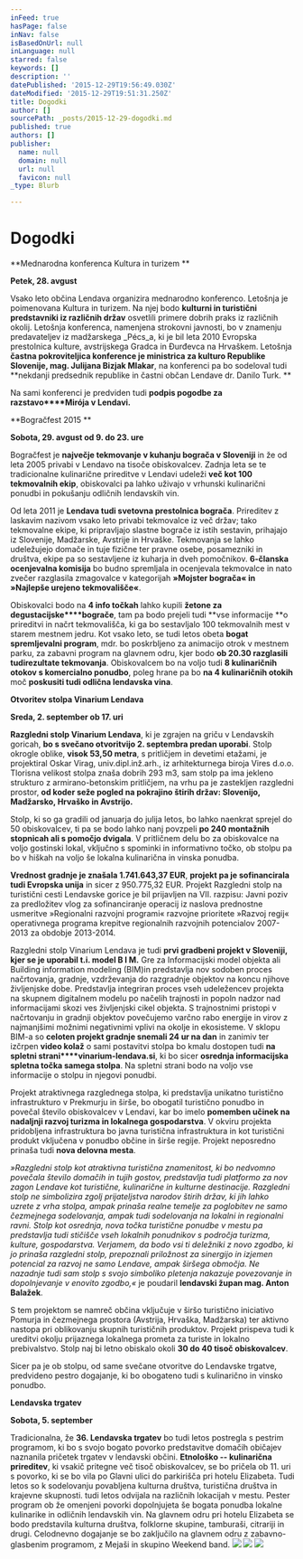 ```yaml
---
inFeed: true
hasPage: false
inNav: false
isBasedOnUrl: null
inLanguage: null
starred: false
keywords: []
description: ''
datePublished: '2015-12-29T19:56:49.030Z'
dateModified: '2015-12-29T19:51:31.250Z'
title: Dogodki
author: []
sourcePath: _posts/2015-12-29-dogodki.md
published: true
authors: []
publisher:
  name: null
  domain: null
  url: null
  favicon: null
_type: Blurb

---
```

# Dogodki

**Mednarodna konferenca Kultura in turizem **

**Petek, 28\. avgust**

Vsako leto občina Lendava organizira mednarodno konferenco. Letošnja je poimenovana Kultura in turizem. Na njej bodo **kulturni in turistični predstavniki iz različnih držav**
osvetlili primere dobrih praks iz različnih okolij. Letošnja 
konferenca, namenjena strokovni javnosti, bo v znamenju predavateljev iz
madžarskega _Pécs_a, ki je bil leta 2010 Evropska prestolnica kulture, avstrijskega Gradca in Đurđevca na Hrvaškem. Letošnja **častna pokroviteljica konference je ministrica za kulturo Republike Slovenije, mag. Julijana Bizjak Mlakar**, na konferenci pa bo sodeloval tudi **nekdanji predsednik republike in častni občan Lendave dr. Danilo Turk. **

Na sami konferenci je predviden tudi **podpis pogodbe za razstavo****Mirója v Lendavi.**

**Bogračfest 2015 **

**Sobota, 29\. avgust od 9\. do 23\. ure**

Bogračfest je **največje tekmovanje v kuhanju bograča v Sloveniji**
in že od leta 2005 privabi v Lendavo na tisoče obiskovalcev. Zadnja 
leta se te tradicionalne kulinarične prireditve v Lendavi udeleži **več kot 100 tekmovalnih ekip**, obiskovalci pa lahko uživajo v vrhunski kulinarični ponudbi in pokušanju odličnih lendavskih vin.

Od leta 2011 je **Lendava tudi svetovna prestolnica bograča**.
Prireditev z laskavim nazivom vsako leto privabi tekmovalce iz več 
držav; tako tekmovalne ekipe, ki pripravljajo slastne bograče iz istih 
sestavin, prihajajo iz Slovenije, Madžarske, Avstrije in Hrvaške. 
Tekmovanja se lahko udeležujejo domače in tuje fizične ter pravne osebe,
posamezniki in društva, ekipe pa so sestavljene iz kuharja in dveh 
pomočnikov. **6-članska ocenjevalna komisija** bo budno spremljala in ocenjevala tekmovalce in nato zvečer razglasila zmagovalce v kategorijah **»Mojster bograča« in »Najlepše urejeno tekmovališče«**.

Obiskovalci bodo na **4 info točkah** lahko kupili **žetone za degustacijske****bograče**, tam pa bodo prejeli tudi **vse informacije **o
prireditvi in načrt tekmovališča, ki ga bo sestavljalo 100 tekmovalnih 
mest v starem mestnem jedru. Kot vsako leto, se tudi letos obeta **bogat spremljevalni program**, mdr. bo poskrbljeno za animacijo otrok v mestnem parku, za zabavni program na glavnem odru, kjer bodo **ob 20.30 razglasili **tudi**rezultate tekmovanja**. Obiskovalcem bo na voljo tudi **8 kulinaričnih otokov s komercialno ponudbo**, poleg hrane pa bo **na 4 kulinaričnih otokih** moč **poskusiti tudi odlična lendavska vina**.

**Otvoritev stolpa Vinarium Lendava**

**Sreda, 2\. september ob 17\. uri**

**Razgledni stolp Vinarium Lendava**, ki je zgrajen na griču v Lendavskih goricah, **bo s svečano otvoritvijo 2\. septembra predan uporabi**. Stolp okrogle oblike, **visok 53,50 metra**,
s pritličjem in devetimi etažami, je projektiral Oskar Virag, 
univ.dipl.inž.arh., iz arhitekturnega biroja Vires d.o.o. Tlorisna 
velikost stolpa znaša dobrih 293 m3, sam stolp pa ima jekleno strukturo z
armirano-betonskim pritličjem, na vrhu pa je zastekljen razgledni 
prostor, **od koder seže pogled na pokrajino štirih držav: Slovenijo, Madžarsko, Hrvaško in Avstrijo.**

Stolp, ki so ga gradili od januarja do julija letos, bo lahko 
naenkrat sprejel do 50 obiskovalcev, ti pa se bodo lahko nanj povzpeli **po 240 montažnih stopnicah ali s pomočjo dvigala**.
V pritličnem delu bo za obiskovalce na voljo gostinski lokal, vključno s
spominki in informativno točko, ob stolpu pa bo v hiškah na voljo še 
lokalna kulinarična in vinska ponudba.

**Vrednost gradnje je znašala 1.741.643,37 EUR**, **projekt pa je sofinancirala tudi Evropska unija**
in sicer z 950.775,32 EUR. Projekt Razgledni stolp na turistični cesti 
Lendavske gorice je bil prijavljen na VII. razpisu: Javni poziv za 
predložitev vlog za sofinanciranje operacij iz naslova prednostne 
usmeritve »Regionalni razvojni programi« razvojne prioritete »Razvoj 
regij« operativnega programa krepitve regionalnih razvojnih potencialov 
2007-2013 za obdobje 2013-2014\.

Razgledni stolp Vinarium Lendava je tudi **prvi gradbeni projekt v Sloveniji, kjer se je uporabil t.i. model B I M.**
Gre za Informacijski model objekta ali Building information modeling 
(BIM)in  predstavlja nov sodoben proces načrtovanja, gradnje, 
vzdrževanja do razgradnje objektov na koncu njihove življenjske dobe. 
Predstavlja integriran proces vseh udeležencev projekta na skupnem 
digitalnem modelu po načelih trajnosti in popoln nadzor nad 
informacijami skozi ves življenjski cikel objekta. S trajnostnimi 
pristopi v načrtovanju in gradnji objektov povečujemo varčno rabo 
energije in virov z najmanjšimi možnimi negativnimi vplivi na okolje in 
ekosisteme. V sklopu BIM-a so **celoten projekt gradnje snemali 24 ur na dan** in zanimiv ter izčrpen **video kolaž** o sami postavitvi stolpa bo kmalu dostopen tudi **na spletni strani****vinarium-lendava.si**, ki bo sicer **osrednja informacijska spletna točka samega stolpa**. Na spletni strani bodo na voljo vse informacije o stolpu in njegovi ponudbi.

Projekt atraktivnega razglednega stolpa, ki predstavlja unikatno 
turistično infrastrukturo v Prekmurju in širše, bo obogatil turistično 
ponudbo in povečal število obiskovalcev v Lendavi, kar bo imelo **pomemben učinek na nadaljnji razvoj turizma in lokalnega gospodarstva**.
V okviru projekta pridobljena infrastruktura bo javna turistična 
infrastruktura in kot turistični produkt vključena v ponudbo občine in 
širše regije. Projekt neposredno prinaša tudi **nova delovna mesta**.

_»Razgledni stolp kot atraktivna turistična znamenitost, ki bo 
nedvomno povečala število domačih in tujih gostov, predstavlja tudi 
platformo za nov zagon Lendave kot turistične, kulinarične in kulturne 
destinacije. Razgledni stolp ne simbolizira zgolj prijateljstva narodov 
štirih držav, ki jih lahko uzrete z vrha stolpa, ampak prinaša realne 
temelje za poglobitev ne samo čezmejnega sodelovanja, ampak  tudi 
sodelovanja na lokalni in regionalni ravni. Stolp kot osrednja, nova 
točka turistične ponudbe v mestu pa predstavlja tudi stičišče vseh 
lokalnih ponudnikov s področja turizma, kulture, gospodarstva. Verjamem,
da bodo vsi ti deležniki z novo zgodbo, ki jo prinaša razgledni stolp, 
prepoznali priložnost za sinergijo in izjemen potencial za razvoj ne 
samo Lendave, ampak širšega območja. Ne nazadnje tudi sam stolp s svojo 
simboliko pletenja nakazuje povezovanje in dopolnjevanje v enovito 
zgodbo,«_ je poudaril **lendavski župan mag. Anton Balažek**.

S tem projektom se namreč občina vključuje v širšo turistično 
iniciativo Pomurja in čezmejnega prostora (Avstrija, Hrvaška, Madžarska)
ter aktivno nastopa pri oblikovanju skupnih turističnih produktov. 
Projekt prispeva tudi k ureditvi okolju prijaznega lokalnega prometa za 
turiste in lokalno prebivalstvo. Stolp naj bi letno obiskalo okoli **30 do 40 tisoč obiskovalcev**.

Sicer pa je ob stolpu, od same svečane otvoritve do Lendavske 
trgatve, predvideno pestro dogajanje, ki bo obogateno tudi s kulinarično
in vinsko ponudbo.

**Lendavska trgatev**

**Sobota, 5\. september**

Tradicionalna, že **36\. Lendavska trgatev** bo tudi 
letos postregla s pestrim programom, ki bo s svojo bogato povorko 
predstavitve domačih običajev naznanila pričetek trgatev v lendavski 
občini.   **Etnološko -- kulinarična prireditev**, ki vsakič
pritegne več tisoč obiskovalcev, se bo pričela ob 11\. uri s povorko, ki
se bo vila po Glavni ulici do parkirišča pri hotelu Elizabeta. Tudi 
letos so k sodelovanju povabljena kulturna društva, turistična društva 
in krajevne skupnosti. tudi letos odvijala na različnih lokacijah v 
mestu. Pester program ob že omenjeni povorki dopolnjujeta še bogata 
ponudba lokalne kulinarike in odličnih lendavskih vin. Na glavnem odru 
pri hotelu Elizabeta se bodo predstavila kulturna društva, folklorne 
skupine, tamburaši, citrariji in drugi. Celodnevno dogajanje se bo 
zaključilo na glavnem odru z zabavno-glasbenim programom, z Mejaši in 
skupino Weekend band.
![](https://the-grid-user-content.s3-us-west-2.amazonaws.com/7103a7b8-cc73-4187-b1bf-d03d892581a8.jpg)
![](https://the-grid-user-content.s3-us-west-2.amazonaws.com/69f72b7c-4187-4550-b908-fe1c3d9df236.jpg)
![](https://the-grid-user-content.s3-us-west-2.amazonaws.com/f86238ee-e89b-4d4a-b325-3ddc3158e1bb.jpg)